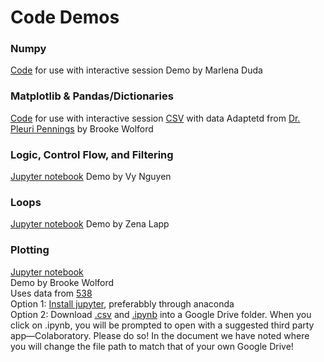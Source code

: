 # Code Demos 

### Numpy
[Code](Numpy_Functions_Variables_Demo.py) for use with interactive session
Demo by Marlena Duda

### Matplotlib & Pandas/Dictionaries
[Code](NumWomenCongress.py) for use with interactive session
[CSV](WomenCongress.csv) with data
Adaptetd from [Dr. Pleuri Pennings](https://github.com/pleunipennings/PlotNumWomenCongress) by Brooke Wolford

### Logic, Control Flow, and Filtering 
[Jupyter notebook](Demo_Logic_Control_Flow_and_Filtering.ipynb)
Demo by Vy Nguyen

### Loops
[Jupyter notebook](loops.ipynb)
Demo by Zena Lapp

### Plotting
[Jupyter notebook](python_plotting.ipynb)  
Demo by Brooke Wolford  
Uses data from [538](https://github.com/fivethirtyeight/data/tree/master/historical-ncaa-forecasts)  
Option 1: [Install jupyter](https://jupyter.org/install), preferabbly through anaconda  
Option 2: Download [.csv](historical-538-ncaa-tournament-model-results.csv) and [.ipynb](python_plotting.ipynb) into a Google Drive folder. When you click on .ipynb, you will be prompted to open with a suggested third party app—Colaboratory. Please do so! In the document we have noted where you will change the file path to match that of your own Google Drive! 

